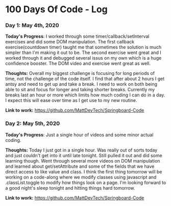 # 100 Days Of Code - Log

### Day 1: May 4th, 2020

**Today's Progress**: I worked through some timer/callback/setInterval exercises and did some DOM manipulation. The first callback exercise(countdown timer) taught me that sometimes the solution is much simpler than I'm making it out to be. The second exercise went great and I worked through it and debugged several issus on my own which is a huge confidence booster. The DOM video and exercise went great as well. 

**Thoughts:** Overall my biggest challenge is focusing for long periods of time, not the challenge of the code itself. I find that after about 2 hours I get antsy and need to get up and take a break. I need to work on both being able to sit and focus for longer and taking shorter breaks. Currently my breaks last an hour or more which limits how much coding I can do in a day. I expect this will ease over time as I get use to my new routine. 

**Link to work:** https://github.com/MattDevTech/Springboard-Code

### Day 2: May 5th, 2020

**Today's Progress**: Just a single hour of videos and some minor actual coding. 

**Thoughts:** Today I just got in a single hour. Was really out of sorts today and just couldn't get into it until late tonight. Still pulled it out and did some learning though. Went through several more videos on DOM manipulation and learned about get/setAttribute and some of the fields that we have direct access to like value and class. I think the first thing tomorrow will be working on a code-along where we modify classes using javascript and .classList.toggle to modify how things look on a page. I'm looking forward to a good night's sleep tonight and hitting things hard tomorrow. 

**Link to work:** https://github.com/MattDevTech/Springboard-Code
